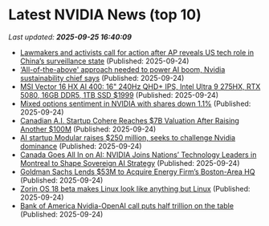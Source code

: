# Latest NVIDIA News (top 10)
_Last updated: **2025-09-25 16:40:09**_

- [Lawmakers and activists call for action after AP reveals US tech role in China’s surveillance state](https://www.bostonherald.com/2025/09/24/china-us-digital-cage-reaction/) (Published: 2025-09-24)
- [‘All-of-the-above' approach needed to power AI boom, Nvidia sustainability chief says](https://biztoc.com/x/5a933068823ec22f) (Published: 2025-09-24)
- [MSI Vector 16 HX AI 400: 16" 240Hz QHD+ IPS, Intel Ultra 9 275HX, RTX 5080, 16GB DDR5, 1TB SSD $1999](https://slickdeals.net/f/18630484-msi-vector-16-hx-ai-400-16-240hz-qhd-ips-intel-ultra-9-275hx-rtx-5080-16gb-ddr5-1tb-ssd-1999) (Published: 2025-09-24)
- [Mixed options sentiment in NVIDIA with shares down 1.1%](https://thefly.com/permalinks/entry.php/id4202588/NVDA-Mixed-options-sentiment-in-NVIDIA-with-shares-down-) (Published: 2025-09-24)
- [Canadian A.I. Startup Cohere Reaches $7B Valuation After Raising Another $100M](https://observer.com/2025/09/canadian-ai-cohere-7b-valuation/) (Published: 2025-09-24)
- [AI startup Modular raises $250 million, seeks to challenge Nvidia dominance](https://biztoc.com/x/eadbf09a7442a36d) (Published: 2025-09-24)
- [Canada Goes All In on AI: NVIDIA Joins Nations’ Technology Leaders in Montreal to Shape Sovereign AI Strategy](https://blogs.nvidia.com/blog/canada-all-in/) (Published: 2025-09-24)
- [Goldman Sachs Lends $53M to Acquire Energy Firm’s Boston-Area HQ](http://commercialobserver.com/2025/09/goldman-commonwealth-fusion-systems-headquarters-boston/) (Published: 2025-09-24)
- [Zorin OS 18 beta makes Linux look like anything but Linux](https://www.theregister.com/2025/09/24/zorin_os_18_beta/) (Published: 2025-09-24)
- [Bank of America Nvidia-OpenAI call puts half trillion on the table](https://biztoc.com/x/223ec1b46d2febc1) (Published: 2025-09-24)
